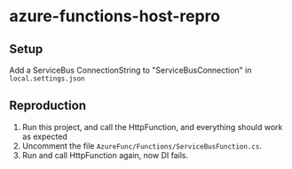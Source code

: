 ﻿# azure-functions-host-repro
 
## Setup
Add a ServiceBus ConnectionString to "ServiceBusConnection" in `local.settings.json`

## Reproduction
1. Run this project, and call the HttpFunction, and everything should work as expected
2. Uncomment the file `AzureFunc/Functions/ServiceBusFunction.cs`.
3. Run and call HttpFunction again, now DI fails.
